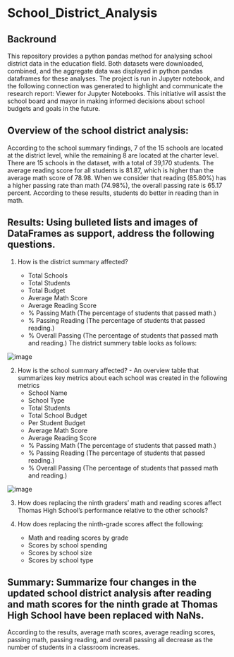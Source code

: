 # School_District_Analysis

## Backround

This repository provides a python pandas method for analysing school district data in the education field. Both datasets were downloaded, combined, and the aggregate data was displayed in python pandas dataframes for these analyses. The project is run in Jupyter notebook, and the following connection was generated to highlight and communicate the research report: Viewer for Jupyter Notebooks. This initiative will assist the school board and mayor in making informed decisions about school budgets and goals in the future.

## Overview of the school district analysis:

According to the school summary findings, 7 of the 15 schools are located at the district level, while the remaining 8 are located at the charter level. There are 15 schools in the dataset, with a total of 39,170 students. The average reading score for all students is 81.87, which is higher than the average math score of 78.98. When we consider that reading (85.80%) has a higher passing rate than math (74.98%), the overall passing rate is 65.17 percent. According to these results, students do better in reading than in math.

## Results: Using bulleted lists and images of DataFrames as support, address the following questions.

  1. How is the district summary affected?
  
      - Total Schools
      - Total Students
      - Total Budget
      - Average Math Score
      - Average Reading Score
      - % Passing Math (The percentage of students that passed math.)
      - % Passing Reading (The percentage of students that passed reading.)
      - % Overall Passing (The percentage of students that passed math and reading.)
    The district summery table looks as follows:

![image](https://user-images.githubusercontent.com/82549869/119054073-062fe580-b995-11eb-8480-9e6adfc0fbcf.png)
  
  2. How is the school summary affected?
    - An overview table that summarizes key metrics about each school was created in the following metrics
      - School Name
      - School Type
      - Total Students
      - Total School Budget
      - Per Student Budget
      - Average Math Score
      - Average Reading Score
      - % Passing Math (The percentage of students that passed math.)
      - % Passing Reading (The percentage of students that passed reading.)
      - % Overall Passing (The percentage of students that passed math and reading.)
 
 ![image](https://user-images.githubusercontent.com/82549869/119054297-658df580-b995-11eb-8815-a821729313a7.png)
  
  3. How does replacing the ninth graders’ math and reading scores affect Thomas High School’s performance relative to the other schools?
  
  
  4. How does replacing the ninth-grade scores affect the following:
      - Math and reading scores by grade
      - Scores by school spending
      - Scores by school size
      - Scores by school type
## Summary: Summarize four changes in the updated school district analysis after reading and math scores for the ninth grade at Thomas High School have been replaced with NaNs.

According to the results, average math scores, average reading scores, passing math, passing reading, and overall passing all decrease as the number of students in a classroom increases.
